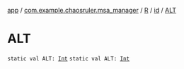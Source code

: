 [app](../../../index.md) / [com.example.chaosruler.msa_manager](../../index.md) / [R](../index.md) / [id](index.md) / [ALT](.)

# ALT

`static val ALT: `[`Int`](https://kotlinlang.org/api/latest/jvm/stdlib/kotlin/-int/index.html)
`static val ALT: `[`Int`](https://kotlinlang.org/api/latest/jvm/stdlib/kotlin/-int/index.html)
